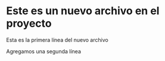 # Este es un nuevo archivo en el proyecto

Esta es la primera línea del nuevo archivo

Agregamos una segunda línea

